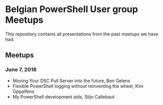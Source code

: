 # Belgian PowerShell User group Meetups

This repository contains all presentations from the past meetups we have had.

## Meetups

### June 7, 2018
* Moving Your DSC Pull Server into the future, Ben Gelens
* Flexible PowerShell logging without reinventing the wheel, Kim Oppalfens
* My PowerShell development aids, Stijn Callebaut

